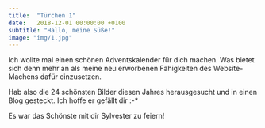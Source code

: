 ```yaml
---
title:  "Türchen 1"
date:   2018-12-01 00:00:00 +0100
subtitle: "Hallo, meine Süße!"
image: "img/1.jpg"
---
```


Ich wollte mal einen schönen Adventskalender für dich machen. Was bietet sich denn mehr an als meine neu erworbenen Fähigkeiten des Website-Machens dafür einzusetzen. 

Hab also die 24 schönsten Bilder diesen Jahres herausgesucht und in einen Blog gesteckt. Ich hoffe er gefällt dir :-*

Es war das Schönste mit dir Sylvester zu feiern!